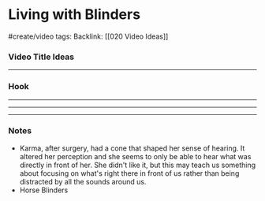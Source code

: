 # Living with Blinders
#create/video 
tags: 
Backlink: [[020 Video Ideas]]

### Video Title Ideas

---

### Hook

---



---



---

### Notes

- Karma, after surgery, had a cone that shaped her sense of hearing. It altered her perception and she seems to only be able to hear what was directly in front of her. She didn't like it, but this may teach us something about focusing on what's right there in front of us rather than being distracted by all the sounds around us.
- Horse Blinders